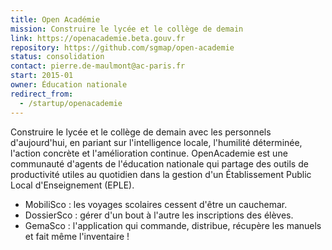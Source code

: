 ```yaml
---
title: Open Académie
mission: Construire le lycée et le collège de demain
link: https://openacademie.beta.gouv.fr
repository: https://github.com/sgmap/open-academie
status: consolidation
contact: pierre.de-maulmont@ac-paris.fr
start: 2015-01
owner: Éducation nationale
redirect_from:
  - /startup/openacademie
---
```


Construire le lycée et le collège de demain avec les personnels d'aujourd'hui, en pariant sur l'intelligence locale, l'humilité déterminée, l'action concrète et l'amélioration continue. OpenAcademie est une communauté d'agents de l'éducation nationale qui partage des outils de productivité utiles au quotidien dans la gestion d'un Établissement Public Local d'Enseignement (EPLE).

- MobiliSco : les voyages scolaires cessent d'être un cauchemar.
- DossierSco : gérer d'un bout à l'autre les inscriptions des élèves.
- GemaSco : l'application qui commande, distribue, récupère les manuels et fait même l'inventaire !
